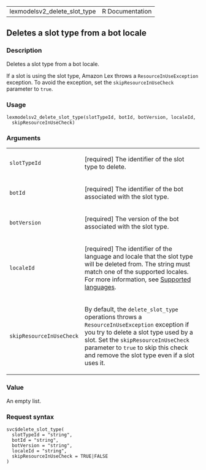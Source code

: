 <table style="width: 100%;">
<tbody>
<tr class="odd">
<td>lexmodelsv2_delete_slot_type</td>
<td style="text-align: right;">R Documentation</td>
</tr>
</tbody>
</table>

## Deletes a slot type from a bot locale

### Description

Deletes a slot type from a bot locale.

If a slot is using the slot type, Amazon Lex throws a
`ResourceInUseException` exception. To avoid the exception, set the
`skipResourceInUseCheck` parameter to `true`.

### Usage

    lexmodelsv2_delete_slot_type(slotTypeId, botId, botVersion, localeId,
      skipResourceInUseCheck)

### Arguments

<table>
<colgroup>
<col style="width: 35%" />
<col style="width: 65%" />
</colgroup>
<tbody>
<tr class="odd">
<td><code
id="lexmodelsv2_delete_slot_type_:_slotTypeId">slotTypeId</code></td>
<td><p>[required] The identifier of the slot type to delete.</p></td>
</tr>
<tr class="even">
<td><code id="lexmodelsv2_delete_slot_type_:_botId">botId</code></td>
<td><p>[required] The identifier of the bot associated with the slot
type.</p></td>
</tr>
<tr class="odd">
<td><code
id="lexmodelsv2_delete_slot_type_:_botVersion">botVersion</code></td>
<td><p>[required] The version of the bot associated with the slot
type.</p></td>
</tr>
<tr class="even">
<td><code
id="lexmodelsv2_delete_slot_type_:_localeId">localeId</code></td>
<td><p>[required] The identifier of the language and locale that the
slot type will be deleted from. The string must match one of the
supported locales. For more information, see <a
href="https://docs.aws.amazon.com/lexv2/latest/dg/how-languages.html">Supported
languages</a>.</p></td>
</tr>
<tr class="odd">
<td><code
id="lexmodelsv2_delete_slot_type_:_skipResourceInUseCheck">skipResourceInUseCheck</code></td>
<td><p>By default, the <code>delete_slot_type</code> operations throws a
<code>ResourceInUseException</code> exception if you try to delete a
slot type used by a slot. Set the <code>skipResourceInUseCheck</code>
parameter to <code>true</code> to skip this check and remove the slot
type even if a slot uses it.</p></td>
</tr>
</tbody>
</table>

### Value

An empty list.

### Request syntax

    svc$delete_slot_type(
      slotTypeId = "string",
      botId = "string",
      botVersion = "string",
      localeId = "string",
      skipResourceInUseCheck = TRUE|FALSE
    )
